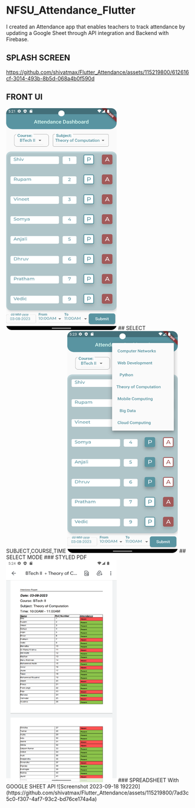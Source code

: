 # NFSU_Attendance_Flutter

I created an Attendance app that enables teachers to track attendance by updating a Google Sheet through API integration and Backend with Firebase.

## SPLASH SCREEN
https://github.com/shivatmax/Flutter_Attendance/assets/115219800/612616cf-3014-493b-8b5d-068a4b0f590d
## FRONT UI
<img src="https://github.com/shivatmax/Flutter_Attendance/blob/master/Screenshot_20230803_052243.png" width="300" height="600" />
## SELECT SUBJECT,COURSE,TIME
<img src="https://github.com/shivatmax/Flutter_Attendance/blob/master/Screenshot_20230803_052325.png" width="300" height="600" />
## SELECT MODE
### STYLED PDF
<img src="https://github.com/shivatmax/Flutter_Attendance/blob/master/Screenshot_20230803_052434.png" width="300" height="600" />
### SPREADSHEET With GOOGLE SHEET API
![Screenshot 2023-09-18 192220](https://github.com/shivatmax/Flutter_Attendance/assets/115219800/7ad3c5c0-f307-4af7-93c2-bd76ce174a4a)



